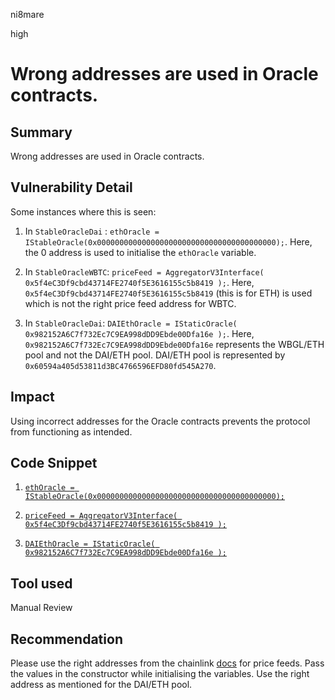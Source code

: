 ni8mare

high

# Wrong addresses are used in Oracle contracts.

## Summary
Wrong addresses are used in Oracle contracts.

## Vulnerability Detail
Some instances where this is seen:

1. In `StableOracleDai` :
`ethOracle = IStableOracle(0x0000000000000000000000000000000000000000);`. 
Here, the 0 address is used to initialise the `ethOracle` variable.

2. In `StableOracleWBTC`:
`priceFeed = AggregatorV3Interface(
            0x5f4eC3Df9cbd43714FE2740f5E3616155c5b8419
        );`. 
        Here, `0x5f4eC3Df9cbd43714FE2740f5E3616155c5b8419` (this is for ETH) is used which is not the right price feed address for WBTC.

3. In `StableOracleDai`: 
`DAIEthOracle = IStaticOracle(
            0x982152A6C7f732Ec7C9EA998dDD9Ebde00Dfa16e
        );`. 
        Here, `0x982152A6C7f732Ec7C9EA998dDD9Ebde00Dfa16e` represents the WBGL/ETH pool and not the DAI/ETH pool.
        DAI/ETH pool is represented by `0x60594a405d53811d3BC4766596EFD80fd545A270`.

## Impact
Using incorrect addresses for the Oracle contracts prevents the protocol from functioning as intended.

## Code Snippet
1. [`ethOracle = IStableOracle(0x0000000000000000000000000000000000000000);`](https://github.com/USSDofficial/ussd-contracts/blob/f44c726371f3152634bcf0a3e630802e39dec49c/contracts/oracles/StableOracleDAI.sol#LL30C9-L30C9)

2. [`priceFeed = AggregatorV3Interface(
            0x5f4eC3Df9cbd43714FE2740f5E3616155c5b8419
        );`](https://github.com/USSDofficial/ussd-contracts/blob/f44c726371f3152634bcf0a3e630802e39dec49c/contracts/oracles/StableOracleWBTC.sol#L17)

3. [`DAIEthOracle = IStaticOracle(
            0x982152A6C7f732Ec7C9EA998dDD9Ebde00Dfa16e
        );`](https://github.com/USSDofficial/ussd-contracts/blob/f44c726371f3152634bcf0a3e630802e39dec49c/contracts/oracles/StableOracleDAI.sol#L27)

## Tool used

Manual Review

## Recommendation
Please use the right addresses from the chainlink [docs](https://docs.chain.link/data-feeds/price-feeds/addresses#overview) for price feeds. Pass the values in the constructor while initialising the variables. Use the right address as mentioned for the DAI/ETH pool.
